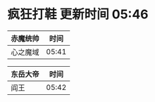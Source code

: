 # 疯狂打鞋 更新时间 05:46

| 赤魔统帅   | 时间    |
|--------|-------|
| 心之魔域 | 05:41 |

| 东岳大帝   | 时间    |
|--------|-------|
| 阎王 | 05:42 |